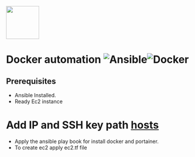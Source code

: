 <img src="https://www.knoldus.com/wp-content/uploads/Knoldus-logo-1.png" style="height: 90px">

# Docker automation  ![Ansible](https://www.vectorlogo.zone/logos/ansible/ansible-ar21.svg)![Docker](https://www.vectorlogo.zone/logos/docker/docker-ar21.svg)

## Prerequisites 
* Ansible Installed. 
* Ready Ec2 instance

# Add IP and SSH key path [hosts](Ansible_Play/hosts)
* Apply the ansible play book for install docker and portainer.
* To create ec2 apply ec2.tf file 